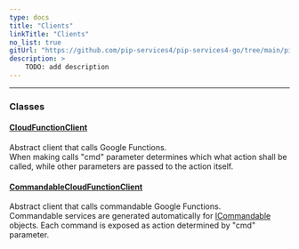 ```yaml
---
type: docs
title: "Clients"
linkTitle: "Clients"
no_list: true
gitUrl: "https://github.com/pip-services4/pip-services4-go/tree/main/pip-services4-gcp-go"
description: >
    TODO: add description
---
```

---

<div class="module-body"> 


### Classes

#### [CloudFunctionClient](cloud_function_client)
Abstract client that calls Google Functions.  
When making calls "cmd" parameter determines which what action shall be called, while
other parameters are passed to the action itself.

#### [CommandableCloudFunctionClient](commandable_cloud_function_client)
Abstract client that calls commandable Google Functions.  
Commandable services are generated automatically for [ICommandable](../../rpc/commands/icommandable) objects. Each command is exposed as action determined by "cmd" parameter.

</div>

